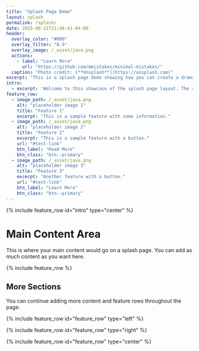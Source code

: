 ```yaml
---
title: "Splash Page Demo"
layout: splash
permalink: /splash/
date: 2025-08-21T11:48:41-04:00
header:
  overlay_color: "#000"
  overlay_filter: "0.5"
  overlay_image: /_asset/java.png
  actions:
    - label: "Learn More"
      url: "https://github.com/mmistakes/minimal-mistakes/"
  caption: "Photo credit: [**Unsplash**](https://unsplash.com)"
excerpt: "This is a splash page demo showing how you can create a dramatic landing page with Minimal Mistakes."
intro: 
  - excerpt: 'Welcome to this showcase of the splash page layout. The splash page is perfect for landing pages and dramatic introductions to your content.'
feature_row:
  - image_path: /_asset/java.png
    alt: "placeholder image 1"
    title: "Feature 1"
    excerpt: "This is a sample feature with some information."
  - image_path: /_asset/java.png
    alt: "placeholder image 2"
    title: "Feature 2"
    excerpt: "This is a sample feature with a button."
    url: "#test-link"
    btn_label: "Read More"
    btn_class: "btn--primary"
  - image_path: /_asset/java.png
    alt: "placeholder image 3"
    title: "Feature 3"
    excerpt: "Another feature with a button."
    url: "#test-link"
    btn_label: "Learn More"
    btn_class: "btn--primary"
---
```


{% include feature_row id="intro" type="center" %}

# Main Content Area

This is where your main content would go on a splash page. You can add as much content as you want here.

{% include feature_row %}

## More Sections

You can continue adding more content and feature rows throughout the page.

{% include feature_row id="feature_row" type="left" %}

{% include feature_row id="feature_row" type="right" %}

{% include feature_row id="feature_row" type="center" %}
